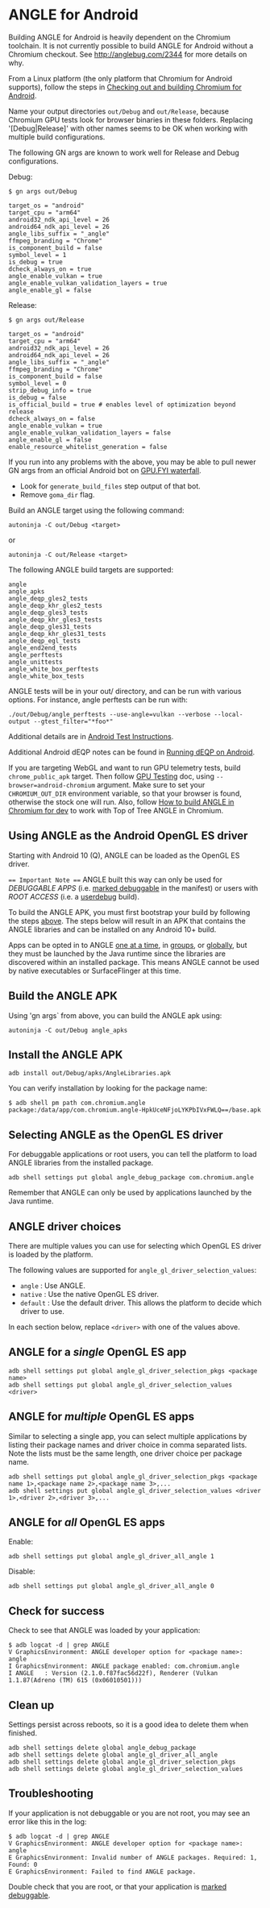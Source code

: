 # ANGLE for Android

Building ANGLE for Android is heavily dependent on the Chromium toolchain. It is not currently possible to build ANGLE for Android without a Chromium checkout. See http://anglebug.com/2344 for more details on why.

From a Linux platform (the only platform that Chromium for Android supports), follow the steps in
[Checking out and building Chromium for Android](https://chromium.googlesource.com/chromium/src/+/master/docs/android_build_instructions.md).

Name your output directories `out/Debug` and `out/Release`, because Chromium GPU tests look for browser binaries in these folders. Replacing '[Debug|Release]' with other names seems to be OK when working with multiple build configurations.

The following GN args are known to work well for Release and Debug configurations.

Debug:
```
$ gn args out/Debug
```
```
target_os = "android"
target_cpu = "arm64"
android32_ndk_api_level = 26
android64_ndk_api_level = 26
angle_libs_suffix = "_angle"
ffmpeg_branding = "Chrome"
is_component_build = false
symbol_level = 1
is_debug = true
dcheck_always_on = true
angle_enable_vulkan = true
angle_enable_vulkan_validation_layers = true
angle_enable_gl = false
```
Release:
```
$ gn args out/Release
```
```
target_os = "android"
target_cpu = "arm64"
android32_ndk_api_level = 26
android64_ndk_api_level = 26
angle_libs_suffix = "_angle"
ffmpeg_branding = "Chrome"
is_component_build = false
symbol_level = 0
strip_debug_info = true
is_debug = false
is_official_build = true # enables level of optimization beyond release
dcheck_always_on = false
angle_enable_vulkan = true
angle_enable_vulkan_validation_layers = false
angle_enable_gl = false
enable_resource_whitelist_generation = false
```

If you run into any problems with the above, you may be able to pull newer GN args from an official Android bot on [GPU.FYI waterfall](https://ci.chromium.org/p/chromium/g/chromium.gpu.fyi/console).
 - Look for `generate_build_files` step output of that bot.
 - Remove `goma_dir` flag.

Build an ANGLE target using the following command:

```
autoninja -C out/Debug <target>
```
or
```
autoninja -C out/Release <target>
```

The following ANGLE build targets are supported:

```
angle
angle_apks
angle_deqp_gles2_tests
angle_deqp_khr_gles2_tests
angle_deqp_gles3_tests
angle_deqp_khr_gles3_tests
angle_deqp_gles31_tests
angle_deqp_khr_gles31_tests
angle_deqp_egl_tests
angle_end2end_tests
angle_perftests
angle_unittests
angle_white_box_perftests
angle_white_box_tests
```
ANGLE tests will be in your out/<target> directory, and can be run with various options. For instance, angle perftests can be run with:
```
./out/Debug/angle_perftests --use-angle=vulkan --verbose --local-output --gtest_filter="*foo*"
```

Additional details are in [Android Test Instructions](https://chromium.googlesource.com/chromium/src/+/master/docs/testing/android_test_instructions.md).

Additional Android dEQP notes can be found in [Running dEQP on Android](dEQP.md#Running-dEQP-on-Android).

If you are targeting WebGL and want to run GPU telemetry tests, build `chrome_public_apk` target. Then follow [GPU Testing](http://www.chromium.org/developers/testing/gpu-testing#TOC-Running-the-GPU-Tests-Locally) doc, using `--browser=android-chromium` argument. Make sure to set your `CHROMIUM_OUT_DIR` environment variable, so that your browser is found, otherwise the stock one will run. Also, follow [How to build ANGLE in Chromium for dev](BuildingAngleForChromiumDevelopment.md) to work with Top of Tree ANGLE in Chromium.

## Using ANGLE as the Android OpenGL ES driver

Starting with Android 10 (Q), ANGLE can be loaded as the OpenGL ES driver.

`== Important Note ==` ANGLE built this way can only be used for *DEBUGGABLE APPS* (i.e. [marked debuggable](https://developer.android.com/guide/topics/manifest/application-element#debug) in the manifest) or users with *ROOT ACCESS* (i.e. a [userdebug](https://source.android.com/setup/build/building) build).

To build the ANGLE APK, you must first bootstrap your build by following the steps [above](#ANGLE-for-Android). The steps below will result in an APK that contains the ANGLE libraries and can be installed on any Android 10+ build.

Apps can be opted in to ANGLE [one at a time](#ANGLE-for-a-single-OpenGL-ES-app), in [groups](#ANGLE-for-multiple-OpenGL-ES-apps), or [globally](#ANGLE-for-all-OpenGL-ES-apps), but they must be launched by the Java runtime since the libraries are discovered within an installed package. This means ANGLE cannot be used by native executables or SurfaceFlinger at this time.

## Build the ANGLE APK

Using 'gn args` from above, you can build the ANGLE apk using:
```
autoninja -C out/Debug angle_apks
```
## Install the ANGLE APK
```
adb install out/Debug/apks/AngleLibraries.apk
```
You can verify installation by looking for the package name:
```
$ adb shell pm path com.chromium.angle
package:/data/app/com.chromium.angle-HpkUceNFjoLYKPbIVxFWLQ==/base.apk
```
## Selecting ANGLE as the OpenGL ES driver

For debuggable applications or root users, you can tell the platform to load ANGLE libraries from the installed package.
```
adb shell settings put global angle_debug_package com.chromium.angle
```
Remember that ANGLE can only be used by applications launched by the Java runtime.

## ANGLE driver choices
There are multiple values you can use for selecting which OpenGL ES driver is loaded by the platform.

The following values are supported for `angle_gl_driver_selection_values`:
 - `angle` : Use ANGLE.
 - `native` : Use the native OpenGL ES driver.
 - `default` : Use the default driver. This allows the platform to decide which driver to use.

In each section below, replace `<driver>` with one of the values above.

## ANGLE for a *single* OpenGL ES app
```
adb shell settings put global angle_gl_driver_selection_pkgs <package name>
adb shell settings put global angle_gl_driver_selection_values <driver>
```
## ANGLE for *multiple* OpenGL ES apps
Similar to selecting a single app, you can select multiple applications by listing their package names and driver choice in comma separated lists.  Note the lists must be the same length, one driver choice per package name.
```
adb shell settings put global angle_gl_driver_selection_pkgs <package name 1>,<package name 2>,<package name 3>,...
adb shell settings put global angle_gl_driver_selection_values <driver 1>,<driver 2>,<driver 3>,...
```
## ANGLE for *all* OpenGL ES apps
Enable:
```
adb shell settings put global angle_gl_driver_all_angle 1
```
Disable:
```
adb shell settings put global angle_gl_driver_all_angle 0
```
## Check for success
Check to see that ANGLE was loaded by your application:
```
$ adb logcat -d | grep ANGLE
V GraphicsEnvironment: ANGLE developer option for <package name>: angle
I GraphicsEnvironment: ANGLE package enabled: com.chromium.angle
I ANGLE   : Version (2.1.0.f87fac56d22f), Renderer (Vulkan 1.1.87(Adreno (TM) 615 (0x06010501)))
```
## Clean up
Settings persist across reboots, so it is a good idea to delete them when finished.
```
adb shell settings delete global angle_debug_package
adb shell settings delete global angle_gl_driver_all_angle
adb shell settings delete global angle_gl_driver_selection_pkgs
adb shell settings delete global angle_gl_driver_selection_values
```
## Troubleshooting
If your application is not debuggable or you are not root, you may see an error like this in the log:
```
$ adb logcat -d | grep ANGLE
V GraphicsEnvironment: ANGLE developer option for <package name>: angle
E GraphicsEnvironment: Invalid number of ANGLE packages. Required: 1, Found: 0
E GraphicsEnvironment: Failed to find ANGLE package.
```
Double check that you are root, or that your application is [marked debuggable](https://developer.android.com/guide/topics/manifest/application-element#debug).
